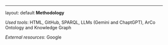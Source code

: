 ---
layout: default
**Methodology**

_Used tools_: HTML, GitHub, SPARQL, LLMs (Gemini and ChaptGPT), ArCo Ontology and Knowledge Graph

_External resources_: Google

